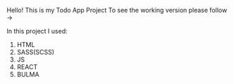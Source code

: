 Hello! This is my Todo App Project
To see the working version please follow ->

In this project I used: 

1. HTML
2. SASS(SCSS)
3. JS
4. REACT
5. BULMA
